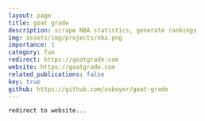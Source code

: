 ```yaml
---
layout: page
title: goat grade
description: scrape NBA statistics, generate rankings
img: assets/img/projects/nba.png
importance: 1
category: fun
redirect: https://goatgrade.com
website: https://goatgrade.com
related_publications: false
key: true
github: https://github.com/asboyer/goat-grade
---
```


    redirect to website...
